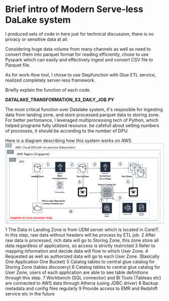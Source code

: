 # Brief intro of Modern Serve-less DaLake system 

I produced sets of code in here just for technical discussion, there is no privacy or sensitive data at all.

Considering huge data volume from many channels as well as need to convert them into parquet format for reading efficiently, chose to use Pyspark which can easily and effectively ingest and convert CSV file to Parquet file.

As for work-flow tool, I chose to use Stepfunction with Glue ETL service, realized completely server-less framework.


Briefly explain the function of each code.

<B>DATALAKE_TRANSFORMATION_S3_DAILY_JOB.PY</B>

The most critical function over Datalake system, it's resposible for ingesting data from landing zone, and store processed parquet data to storing zone.
For better perfomance, I leveraged multiprocessing tech of Python, which helped programe fully utilized resource. be cafefull about setting numbers of processes, it should be according to the number of DPU.

Here is a diagram describing how this system works on AWS
<img width="1030" src="https://github.com/liang-wu-1985/DataLake_Ingestion_System/blob/master/images/datalake-flow.png?raw=true">
1	The Data in Landing Zone is from UDM server which is located in CoreIT. In this step, raw data without headers will be process by ETL job.
2	After raw data is processed, rich data will go to Storing Zone, this zone store all data regardless of applications, so access is strictly restricted
3	Refer to mapping information and decide data will flow to which User Zone.
4	Requested as well as authorized data will go to each User Zone. (Basically One Application One Bucket)
5	Catalog tables to central glue catalog for Storing Zone (tables discovery)
6	Catalog tables to central glue catalog for User Zone, users of each application are able to see table definitions through this step.
7	Workbench (SQL connector) and BI Tools (Tableau etc) are connected to AWS data through Athena (using JDBC driver)
8	Backup metadata and config files regularly
9	Provide access to EMR and Redshift service etc in the future
